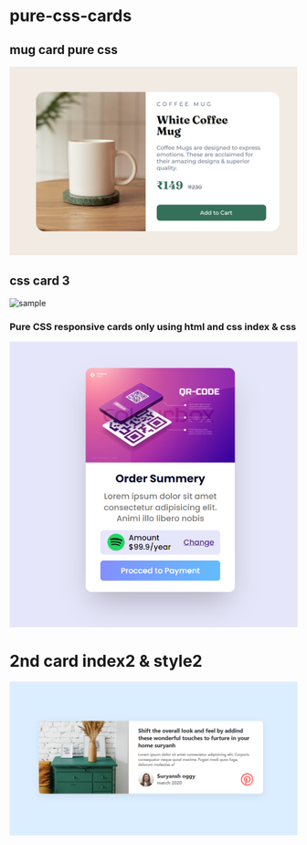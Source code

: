 # pure-css-cards

## mug card pure css 

![sample](sample2.png)

## css card 3

![sample](/card3/sample.png)

### Pure CSS responsive cards only using html and css index & css

![sample](sample1.png)

# 2nd card index2 & style2

![sample](sample.png)

